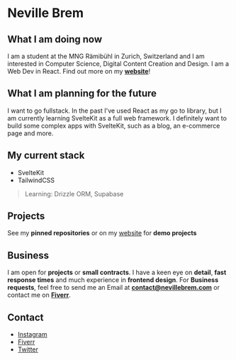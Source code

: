 # Neville Brem
## What I am doing now

I am a student at the MNG Rämibühl in Zurich, Switzerland and I am interested in Computer Science, Digital Content Creation and Design.
I am a Web Dev in React. Find out more on my **[website](https://nevillebrem.com)**!

## What I am planning for the future
I want to go fullstack. In the past I've used React as my go to library, but I am currently learning SvelteKit as a full web framework. I definitely want to build some complex apps with SvelteKit, such as a blog, an e-commerce page and more.

## My current stack
- SvelteKit
- TailwindCSS
> Learning: Drizzle ORM, Supabase

## Projects
See my **pinned repositories** or on my [website](https://nevillebrem.com) for **demo projects**

## Business

I am open for **projects** or **small contracts**. I have a keen eye on **detail**, **fast response times** and much experience in **frontend design**.
For **Business requests**, feel free to send me an Email at **contact@nevillebrem.com** or contact me on **[Fiverr](https://fiverr.com/nevthereal)**.

## Contact
- [Instagram](https://instagram.com/nevillebrem)
- [Fiverr](https://fiverr.com/nevthereal)
- [Twitter](https://twitter.com/BremNeville)
